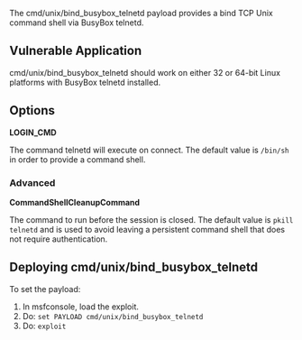 The cmd/unix/bind_busybox_telnetd payload provides a bind TCP Unix command shell
via BusyBox telnetd.

## Vulnerable Application

cmd/unix/bind_busybox_telnetd should work on either 32 or 64-bit Linux platforms
with BusyBox telnetd installed.

## Options

  **LOGIN_CMD**

  The command telnetd will execute on connect. The default value is `/bin/sh`
  in order to provide a command shell.

### Advanced

  **CommandShellCleanupCommand**

  The command to run before the session is closed. The default value is
  `pkill telnetd` and is used to avoid leaving a persistent command shell
  that does not require authentication.

## Deploying cmd/unix/bind_busybox_telnetd

To set the payload:

1. In msfconsole, load the exploit.
2. Do: `set PAYLOAD cmd/unix/bind_busybox_telnetd`
3. Do: `exploit`
